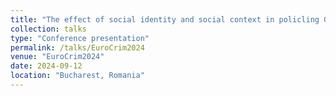 ```yaml
---
title: "The effect of social identity and social context in policling Gaza demonstrations in the UK"
collection: talks
type: "Conference presentation"
permalink: /talks/EuroCrim2024
venue: "EuroCrim2024"
date: 2024-09-12
location: "Bucharest, Romania"
---
```


